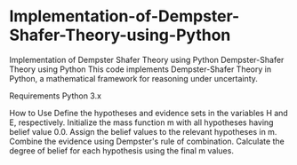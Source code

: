 # Implementation-of-Dempster-Shafer-Theory-using-Python
Implementation of  Dempster Shafer Theory using Python
Dempster-Shafer Theory using Python
This code implements Dempster-Shafer Theory in Python, a mathematical framework for reasoning under uncertainty.

Requirements
Python 3.x

How to Use
Define the hypotheses and evidence sets in the variables H and E, respectively.
Initialize the mass function m with all hypotheses having belief value 0.0.
Assign the belief values to the relevant hypotheses in m.
Combine the evidence using Dempster's rule of combination.
Calculate the degree of belief for each hypothesis using the final m values.
